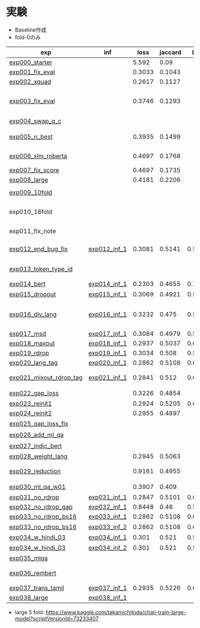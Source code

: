 # 実験

- Baseline作成
- fold-0のみ

|exp|inf|loss|jaccard|LB|memo|
|--|--|--|--|--|--|
|[exp000_starter]||5.592|0.09|||
|[exp001_fix_eval]||0.3033|0.1043|||
|[exp002_xquad]||0.2617|0.1127|||
|[exp003_fix_eval]||0.3746|0.1293||`model.eval()`を忘れてたのを修正|
|[exp004_swap_q_c]|||||明らかに悪い|
|[exp005_n_best]||0.3935|0.1499||Linearのinitも追加|
|[exp006_xlm_roberta]||0.4697|0.1768||勾配累積2, lr=2e-5|
|[exp007_fix_score]||0.4697|0.1735|||
|[exp008_large]||0.4181|0.2206|||
|||||||
|[exp009_10fold]|||||変わらない|
|exp010_16fold|||||exp009_10foldに混じっちゃってる|
|exp011_fix_note|||||変わらない|
|||||||
|[exp012_end_bug_fix]|[exp012_inf_1]|0.3081|0.5141|0.580|クソデカバグ修正|
|[exp013_token_type_id]|||||使わないときと変わらず|
|[exp014_bert]|[exp014_inf_1]|0.2303|0.4655|0.124||
|[exp015_dropout]|[exp015_inf_1]|0.3069|0.4921|0.582|若干悪化？|
|[exp016_div_lang]|[exp016_inf_1]|0.3232|0.475|0.544|スコアとlossは平均なのでズレあり|
|[exp017_msd]|[exp017_inf_1]|0.3084|0.4979|0.557||
|[exp018_maxout]|[exp018_inf_1]|0.2937|0.5037|0.611||
|[exp019_rdrop]|[exp019_inf_1]|0.3034|0.508|0.595||
|[exp020_lang_tag]|[exp020_inf_1]|0.2862|0.5108|0.612||
|[exp021_mixout_rdrop_tag]|[exp021_inf_1]|0.2841|0.512|0.620|ここまでの全部のせ|
|[exp022_gap_loss]||0.3226|0.4854||良くない|
|[exp023_reinit1]||0.2924|0.5205|0.615||
|[exp024_reinit2]||0.2955|0.4897|||
|[exp025_gap_loss_fix]|||||変わらず悪い|
|[exp026_add_ml_qa]|||||悪い|
|[exp027_indic_bert]|||||悪い|
|[exp028_weight_lang]||0.2945|0.5063|||
|[exp029_reduction]||0.9161|0.4955||pos weightは微妙そう？|
|[exp030_ml_qa_w01]||0.3907|0.409||悪い|
|[exp031_no_rdrop]|[exp031_inf_1]|0.2847|0.5101|0.622||
|[exp032_no_rdrop_gap]|[exp032_inf_1]|0.8448|0.48|0.561||
|[exp033_no_rdrop_bs16]|[exp033_inf_1]|0.2862|0.5108|0.612||
|[exp033_no_rdrop_bs16]|[exp033_inf_2]|0.2862|0.5108|0.617|後処理|
|[exp034_w_hindi_03]|[exp034_inf_1]|0.301|0.521|0.590||
|[exp034_w_hindi_03]|[exp034_inf_2]|0.301|0.521|0.595|後処理|
|[exp035_mlqa]||||||
|[exp036_rembert]|||||良くない、BSの問題？|
|[exp037_trans_tamil]|[exp037_inf_1]|0.2935|0.5226|0.613||
|[exp038_large]|[exp038_inf_1]|||||


- large 5 fold: https://www.kaggle.com/takamichitoda/chaii-train-large-model?scriptVersionId=73233407

[exp000_starter]:https://www.kaggle.com/takamichitoda/chaii-starter?scriptVersionId=72048948
[exp001_fix_eval]:https://www.kaggle.com/takamichitoda/chaii-starter?scriptVersionId=72194536
[exp002_xquad]:https://www.kaggle.com/takamichitoda/chaii-starter?scriptVersionId=72198646
[exp003_fix_eval]:https://www.kaggle.com/takamichitoda/chaii-starter?scriptVersionId=72737553
[exp004_swap_q_c]:https://www.kaggle.com/takamichitoda/chaii-starter?scriptVersionId=72741144
[exp005_n_best]:https://www.kaggle.com/takamichitoda/chaii-starter?scriptVersionId=72744528
[exp006_xlm_roberta]:https://www.kaggle.com/takamichitoda/chaii-starter?scriptVersionId=72748635
[exp007_fix_score]:https://www.kaggle.com/takamichitoda/chaii-starter?scriptVersionId=72753155
[exp008_large]:https://www.kaggle.com/takamichitoda/chaii-starter?scriptVersionId=72754720
[exp009_10fold]:https://www.kaggle.com/takamichitoda/chaii-starter?scriptVersionId=72759526
[exp012_end_bug_fix]:https://www.kaggle.com/takamichitoda/chaii-starter?scriptVersionId=72783826
[exp012_inf_1]:https://www.kaggle.com/takamichitoda/chaii-infer?scriptVersionId=72788418
[exp013_token_type_id]:https://www.kaggle.com/takamichitoda/chaii-starter?scriptVersionId=72789413
[exp014_bert]:https://www.kaggle.com/takamichitoda/chaii-starter?scriptVersionId=72790932
[exp014_inf_1]:https://www.kaggle.com/takamichitoda/chaii-infer?scriptVersionId=72793521
[exp015_dropout]:https://www.kaggle.com/takamichitoda/chaii-starter?scriptVersionId=72793933
[exp015_inf_1]:https://www.kaggle.com/takamichitoda/chaii-infer?scriptVersionId=72858130
[exp016_div_lang]:https://www.kaggle.com/takamichitoda/chaii-train-with-divided-hindi-and-tamil?scriptVersionId=72857024
[exp016_inf_1]:https://www.kaggle.com/takamichitoda/chaii-infer-with-divided-hindi-and-tamil?scriptVersionId=72858643
[exp017_msd]:https://www.kaggle.com/takamichitoda/chaii-starter?scriptVersionId=72859444
[exp017_inf_1]:https://www.kaggle.com/takamichitoda/chaii-infer?scriptVersionId=72861175
[exp018_maxout]:https://www.kaggle.com/takamichitoda/chaii-starter?scriptVersionId=72861682
[exp018_inf_1]:https://www.kaggle.com/takamichitoda/chaii-infer?scriptVersionId=72863249
[exp019_rdrop]:https://www.kaggle.com/takamichitoda/chaii-starter?scriptVersionId=72874844
[exp019_inf_1]:https://www.kaggle.com/takamichitoda/chaii-infer?scriptVersionId=72877471
[exp020_lang_tag]:https://www.kaggle.com/takamichitoda/chaii-starter?scriptVersionId=72877730
[exp020_inf_1]:https://www.kaggle.com/takamichitoda/chaii-infer?scriptVersionId=72879477
[exp021_mixout_rdrop_tag]:https://www.kaggle.com/takamichitoda/chaii-train-mixout-and-r-drop?scriptVersionId=72892630
[exp021_inf_1]:https://www.kaggle.com/takamichitoda/chaii-infer-mixout-and-r-drop?scriptVersionId=72896948
[exp022_gap_loss]:https://www.kaggle.com/takamichitoda/chaii-train-mixout-and-r-drop?scriptVersionId=72908023
[exp023_reinit1]:https://www.kaggle.com/takamichitoda/chaii-train-mixout-and-r-drop?scriptVersionId=72968767
[exp023_inf_1]:https://www.kaggle.com/takamichitoda/chaii-infer-mixout-and-r-drop?scriptVersionId=72972622
[exp024_reinit2]:https://www.kaggle.com/takamichitoda/chaii-train-mixout-and-r-drop?scriptVersionId=72966513
[exp025_gap_loss_fix]:https://www.kaggle.com/takamichitoda/chaii-train-mixout-and-r-drop?scriptVersionId=72975075
[exp026_add_ml_qa]:https://www.kaggle.com/takamichitoda/chaii-train-external-data?scriptVersionId=73001436
[exp027_indic_bert]:https://www.kaggle.com/takamichitoda/chaii-train-external-data?scriptVersionId=73006473
[exp028_weight_lang]:https://www.kaggle.com/takamichitoda/chaii-train-external-data?scriptVersionId=73012917
[exp029_reduction]:https://www.kaggle.com/takamichitoda/chaii-train-external-data?scriptVersionId=73021325
[exp030_ml_qa_w01]:https://www.kaggle.com/takamichitoda/chaii-train-external-data?scriptVersionId=73029100
[exp031_no_rdrop]:https://www.kaggle.com/takamichitoda/chaii-train-external-data?scriptVersionId=73032376
[exp031_inf_1]:https://www.kaggle.com/takamichitoda/chaii-infer-external-data?scriptVersionId=73081274
[exp032_no_rdrop_gap]:https://www.kaggle.com/takamichitoda/chaii-train-external-data?scriptVersionId=73080608
[exp032_inf_1]:https://www.kaggle.com/takamichitoda/chaii-infer-external-data?scriptVersionId=73082076
[exp033_no_rdrop_bs16]:https://www.kaggle.com/takamichitoda/chaii-train-external-data?scriptVersionId=73082004
[exp033_inf_1]:https://www.kaggle.com/takamichitoda/chaii-infer-external-data?scriptVersionId=73084043
[exp033_inf_2]:https://www.kaggle.com/takamichitoda/chaii-infer-external-data?scriptVersionId=73084294
[exp034_w_hindi_03]:https://www.kaggle.com/takamichitoda/chaii-train-external-data?scriptVersionId=73085026
[exp034_inf_1]:https://www.kaggle.com/takamichitoda/chaii-infer-external-data?scriptVersionId=73086346
[exp034_inf_2]:https://www.kaggle.com/takamichitoda/chaii-infer-external-data?scriptVersionId=73086673
[exp035_mlqa]:https://www.kaggle.com/takamichitoda/chaii-train-external-data?scriptVersionId=73089102
[exp036_rembert]:https://www.kaggle.com/takamichitoda/chaii-train-rembert?scriptVersionId=73116142
[exp037_trans_tamil]:https://www.kaggle.com/takamichitoda/chaii-train-external-data?scriptVersionId=73123883
[exp037_inf_1]:https://www.kaggle.com/takamichitoda/chaii-infer-external-data?scriptVersionId=73216114
[exp038_large]:https://www.kaggle.com/takamichitoda/chaii-train-large-model?scriptVersionId=73217640
[exp038_inf_1]:https://www.kaggle.com/takamichitoda/chaii-infer-large-model?scriptVersionId=73233243

